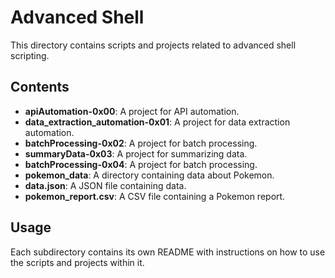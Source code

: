 # Advanced Shell

This directory contains scripts and projects related to advanced shell scripting.

## Contents

* **apiAutomation-0x00**: A project for API automation.
* **data_extraction_automation-0x01**: A project for data extraction automation.
* **batchProcessing-0x02**: A project for batch processing.
* **summaryData-0x03**: A project for summarizing data.
* **batchProcessing-0x04**: A project for batch processing.
* **pokemon_data**: A directory containing data about Pokemon.
* **data.json**: A JSON file containing data.
* **pokemon_report.csv**: A CSV file containing a Pokemon report.

## Usage

Each subdirectory contains its own README with instructions on how to use the scripts and projects within it.
